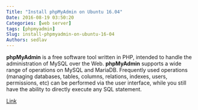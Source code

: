 ```yaml
---
Title: "Install phpMyAdmin on Ubuntu 16.04"
Date: 2016-08-19 03:50:20
Categories: [web server]
tags: [phpmyadmin]
Slug: install-phpmyadmin-on-ubuntu-16-04
Authors: sedlav
---
```


**phpMyAdmin** is a free software tool written in PHP, intended to handle the administration of MySQL over the Web. **phpMyAdmin** supports a wide range of operations on MySQL and MariaDB. Frequently used operations (managing databases, tables, columns, relations, indexes, users, permissions, etc) can be performed via the user interface, while you still have the ability to directly execute any SQL statement.

[Link](https://www.phpmyadmin.net/)
